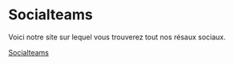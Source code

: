 # Socialteams
Voici notre site sur lequel vous trouverez tout nos résaux sociaux.

   <a href="https://socialteams.linux-scratcher.fr/" class="name">Socialteams</a></h5>
